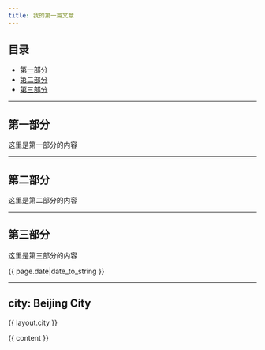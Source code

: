 ```yaml
---
title: 我的第一篇文章
---
```


<!-- # {{ page.title }} -->

## 目录
+ [第一部分](#partI)
+ [第二部分](#partII)
+ [第三部分](#partIII)

----------------------------------

## 第一部分
 
这里是第一部分的内容

----------------------------------

## 第二部分
 
这里是第二部分的内容

----------------------------------

## 第三部分
 
这里是第三部分的内容

{{ page.date|date_to_string }}



---
city: Beijing City
---
<p>{{ layout.city }}</p>

{{ content }}